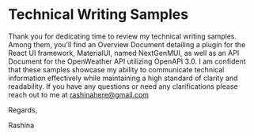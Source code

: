 # Technical Writing Samples

Thank you for dedicating time to review my technical writing samples. Among them, you'll find an Overview Document detailing a plugin for the React UI framework, MaterialUI, named NextGenMUI, as well as an API Document for the OpenWeather API utilizing OpenAPI 3.0.
I am confident that these samples showcase my ability to communicate technical information effectively while maintaining a high standard of clarity and readability.
If you have any questions or need any clarifications please reach out to me at rashinahere@gmail.com

Regards,

Rashina
